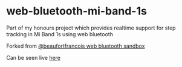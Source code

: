 # web-bluetooth-mi-band-1s
Part of my honours project which provides realtime support for step tracking in Mi Band 1s using web bluetooth

Forked from [@beaufortfrancois web bluetooth sandbox](https://github.com/beaufortfrancois/sandbox/tree/gh-pages/web-bluetooth/mi-band)

Can be seen live [here](https://web-bluetooth-mi-band-1s.surge.sh/)